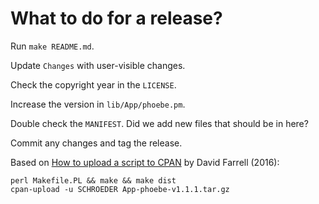 # What to do for a release?

Run `make README.md`.

Update `Changes` with user-visible changes.

Check the copyright year in the `LICENSE`.

Increase the version in `lib/App/phoebe.pm`.

Double check the `MANIFEST`. Did we add new files that should be in
here?

Commit any changes and tag the release.

Based on [How to upload a script to
CPAN](https://www.perl.com/article/how-to-upload-a-script-to-cpan/) by
David Farrell (2016):

```
perl Makefile.PL && make && make dist
cpan-upload -u SCHROEDER App-phoebe-v1.1.1.tar.gz
```
